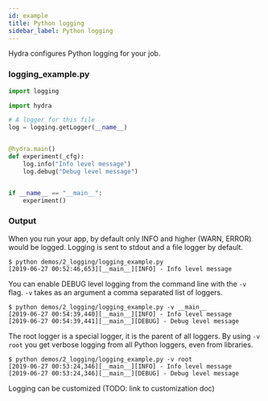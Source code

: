 ```yaml
---
id: example
title: Python logging
sidebar_label: Python logging
---
```


Hydra configures Python logging for your job.
### logging_example.py
```python
import logging

import hydra

# A logger for this file
log = logging.getLogger(__name__)


@hydra.main()
def experiment(_cfg):
    log.info("Info level message")
    log.debug("Debug level message")


if __name__ == "__main__":
    experiment()
```

### Output
When you run  your app, by default only INFO and higher (WARN, ERROR) would be logged.
Logging is sent to stdout and a file logger by default.
```text
$ python demos/2_logging/logging_example.py
[2019-06-27 00:52:46,653][__main__][INFO] - Info level message
```

You can enable DEBUG level logging from the command line with the `-v` flag.
`-v` takes as an argument a comma separated list of loggers.
```text
$ python demos/2_logging/logging_example.py -v __main__
[2019-06-27 00:54:39,440][__main__][INFO] - Info level message
[2019-06-27 00:54:39,441][__main__][DEBUG] - Debug level message
```
The root logger is a special logger, it is the parent of all loggers. By using `-v root` you get verbose logging from
all Python loggers, even from libraries.

```text
$ python demos/2_logging/logging_example.py -v root
[2019-06-27 00:53:24,346][__main__][INFO] - Info level message
[2019-06-27 00:53:24,346][__main__][DEBUG] - Debug level message
```

Logging can be customized (TODO: link to customization doc)